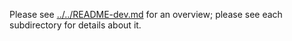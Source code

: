 Please see [../../README-dev.md](../../README-dev.md) for an overview; please see each subdirectory for details about it.

